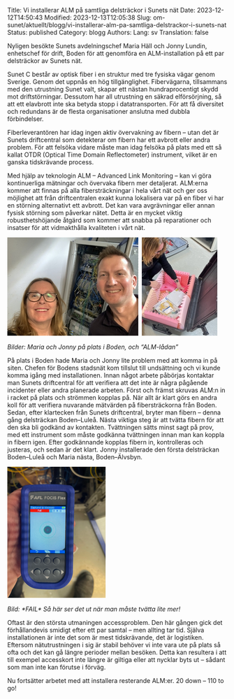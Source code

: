 Title: Vi installerar ALM på samtliga delsträckor i Sunets nät
Date: 2023-12-12T14:50:43
Modified: 2023-12-13T12:05:38
Slug: om-sunet/aktuellt/blogg/vi-installerar-alm-pa-samtliga-delstrackor-i-sunets-nat
Status: published
Category: blogg
Authors: 
Lang: sv
Translation: false

Nyligen besökte Sunets avdelningschef Maria Häll och Jonny Lundin, enhetschef för drift, Boden för att genomföra en ALM-installation på ett par delsträckor av Sunets nät.


Sunet C består av optisk fiber i en struktur med tre fysiska vägar genom Sverige. Genom det uppnås en hög tillgänglighet. Fibervägarna, tillsammans med den utrustning Sunet valt, skapar ett nästan hundraprocentigt skydd mot driftstörningar. Dessutom har all utrustning en säkrad elförsörjning, så att ett elavbrott inte ska betyda stopp i datatransporten. För att få diversitet och redundans är de flesta organisationer anslutna med dubbla förbindelser.


Fiberleverantören har idag ingen aktiv övervakning av fibern – utan det är Sunets driftcentral som detekterar om fibern har ett avbrott eller andra problem. För att felsöka vidare måste man idag felsöka på plats med ett så kallat OTDR (Optical Time Domain Reflectometer) instrument, vilket är en ganska tidskrävande process.


Med hjälp av teknologin ALM – Advanced Link Monitoring – kan vi göra kontinuerliga mätningar och övervaka fibern mer detaljerat. ALM:erna kommer att finnas på alla fibersträckningar i hela vårt nät och ger oss möjlighet att från driftcentralen exakt kunna lokalisera var på en fiber vi har en störning alternativt ett avbrott. Det kan vara avgrävningar eller annan fysisk störning som påverkar nätet. Detta är en mycket viktig robusthetshöjande åtgärd som kommer att snabba på reparationer och insatser för att vidmakthålla kvaliteten i vårt nät.


![Maria och Jonny leendes framför racket](/wp-content/uploads/2023/12/Maria-och-Jonny.jpg)  ![Maria plockar bland innehållet i en låda](/wp-content/uploads/2023/12/ALM-box.jpg)  

*Bilder: Maria och Jonny på plats i Boden, och “ALM-lådan”*


På plats i Boden hade Maria och Jonny lite problem med att komma in på siten. Chefen för Bodens stadsnät kom tillslut till undsättning och vi kunde komma igång med installationen. Innan något arbete påbörjas kontaktar man Sunets driftcentral för att verifiera att det inte är några pågående incidenter eller andra planerade arbeten. Först och främst skruvas ALM:n in i racket på plats och strömmen kopplas på. När allt är klart görs en andra koll för att verifiera nuvarande mätvärden på fibersträckorna från Boden. Sedan, efter klartecken från Sunets driftcentral, bryter man fibern – denna gång delsträckan Boden–Luleå. Nästa viktiga steg är att tvätta fibern för att den ska bli godkänd av kontakten. Tvättningen sätts minst sagt på prov, med ett instrument som måste godkänna tvättningen innan man kan koppla in fibern igen. Efter godkännande kopplas fibern in, kontrolleras och justeras, och sedan är det klart. Jonny installerade den första delsträckan Boden–Luleå och Maria nästa, Boden–Älvsbyn.


![Instrument som mäter hur bra man tvättat fibern. Instrumentet meddelar "fail".](/wp-content/uploads/2023/12/Fail.png)  

*Bild: \*FAIL\* Så här ser det ut när man måste tvätta lite mer!*


Oftast är den största utmaningen accessproblem. Den här gången gick det förhållandevis smidigt efter ett par samtal – men allting tar tid. Själva installationen är inte det som är mest tidskrävande, det är logistiken. Eftersom nätutrustningen i sig är stabil behöver vi inte vara ute på plats så ofta och det kan gå längre perioder mellan besöken. Detta kan resultera i att till exempel accesskort inte längre är giltiga eller att nycklar byts ut – sådant som man inte kan förutse i förväg.


Nu fortsätter arbetet med att installera resterande ALM:er. 20 down – 110 to go!


